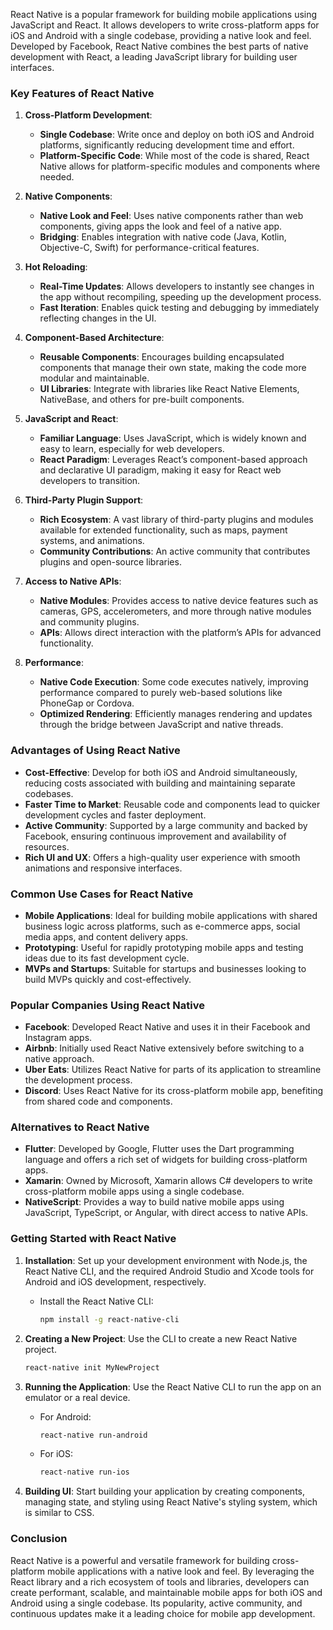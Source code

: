 React Native is a popular framework for building mobile applications using JavaScript and React. It allows developers to write cross-platform apps for iOS and Android with a single codebase, providing a native look and feel. Developed by Facebook, React Native combines the best parts of native development with React, a leading JavaScript library for building user interfaces.

### Key Features of React Native

1. **Cross-Platform Development**:
   - **Single Codebase**: Write once and deploy on both iOS and Android platforms, significantly reducing development time and effort.
   - **Platform-Specific Code**: While most of the code is shared, React Native allows for platform-specific modules and components where needed.

2. **Native Components**:
   - **Native Look and Feel**: Uses native components rather than web components, giving apps the look and feel of a native app.
   - **Bridging**: Enables integration with native code (Java, Kotlin, Objective-C, Swift) for performance-critical features.

3. **Hot Reloading**:
   - **Real-Time Updates**: Allows developers to instantly see changes in the app without recompiling, speeding up the development process.
   - **Fast Iteration**: Enables quick testing and debugging by immediately reflecting changes in the UI.

4. **Component-Based Architecture**:
   - **Reusable Components**: Encourages building encapsulated components that manage their own state, making the code more modular and maintainable.
   - **UI Libraries**: Integrate with libraries like React Native Elements, NativeBase, and others for pre-built components.

5. **JavaScript and React**:
   - **Familiar Language**: Uses JavaScript, which is widely known and easy to learn, especially for web developers.
   - **React Paradigm**: Leverages React’s component-based approach and declarative UI paradigm, making it easy for React web developers to transition.

6. **Third-Party Plugin Support**:
   - **Rich Ecosystem**: A vast library of third-party plugins and modules available for extended functionality, such as maps, payment systems, and animations.
   - **Community Contributions**: An active community that contributes plugins and open-source libraries.

7. **Access to Native APIs**:
   - **Native Modules**: Provides access to native device features such as cameras, GPS, accelerometers, and more through native modules and community plugins.
   - **APIs**: Allows direct interaction with the platform’s APIs for advanced functionality.

8. **Performance**:
   - **Native Code Execution**: Some code executes natively, improving performance compared to purely web-based solutions like PhoneGap or Cordova.
   - **Optimized Rendering**: Efficiently manages rendering and updates through the bridge between JavaScript and native threads.

### Advantages of Using React Native

- **Cost-Effective**: Develop for both iOS and Android simultaneously, reducing costs associated with building and maintaining separate codebases.
- **Faster Time to Market**: Reusable code and components lead to quicker development cycles and faster deployment.
- **Active Community**: Supported by a large community and backed by Facebook, ensuring continuous improvement and availability of resources.
- **Rich UI and UX**: Offers a high-quality user experience with smooth animations and responsive interfaces.

### Common Use Cases for React Native

- **Mobile Applications**: Ideal for building mobile applications with shared business logic across platforms, such as e-commerce apps, social media apps, and content delivery apps.
- **Prototyping**: Useful for rapidly prototyping mobile apps and testing ideas due to its fast development cycle.
- **MVPs and Startups**: Suitable for startups and businesses looking to build MVPs quickly and cost-effectively.

### Popular Companies Using React Native

- **Facebook**: Developed React Native and uses it in their Facebook and Instagram apps.
- **Airbnb**: Initially used React Native extensively before switching to a native approach.
- **Uber Eats**: Utilizes React Native for parts of its application to streamline the development process.
- **Discord**: Uses React Native for its cross-platform mobile app, benefiting from shared code and components.

### Alternatives to React Native

- **Flutter**: Developed by Google, Flutter uses the Dart programming language and offers a rich set of widgets for building cross-platform apps.
- **Xamarin**: Owned by Microsoft, Xamarin allows C# developers to write cross-platform mobile apps using a single codebase.
- **NativeScript**: Provides a way to build native mobile apps using JavaScript, TypeScript, or Angular, with direct access to native APIs.

### Getting Started with React Native

1. **Installation**: Set up your development environment with Node.js, the React Native CLI, and the required Android Studio and Xcode tools for Android and iOS development, respectively.
   
   - Install the React Native CLI:
     ```bash
     npm install -g react-native-cli
     ```

2. **Creating a New Project**: Use the CLI to create a new React Native project.
   
   ```bash
   react-native init MyNewProject
   ```

3. **Running the Application**: Use the React Native CLI to run the app on an emulator or a real device.
   
   - For Android:
     ```bash
     react-native run-android
     ```

   - For iOS:
     ```bash
     react-native run-ios
     ```

4. **Building UI**: Start building your application by creating components, managing state, and styling using React Native's styling system, which is similar to CSS.

### Conclusion

React Native is a powerful and versatile framework for building cross-platform mobile applications with a native look and feel. By leveraging the React library and a rich ecosystem of tools and libraries, developers can create performant, scalable, and maintainable mobile apps for both iOS and Android using a single codebase. Its popularity, active community, and continuous updates make it a leading choice for mobile app development.